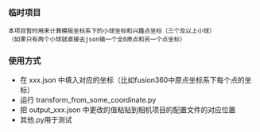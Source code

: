 ### 临时项目
    本项目暂时用来计算模板坐标系下的小球坐标和兴趣点坐标（三个及以上小球）
    （如果只有两个小球就直接去json输一个全0原点和另一个点坐标）
    
### 使用方式
- 在 xxx.json 中填入对应的坐标（比如fusion360中原点坐标系下每个点的坐标）
- 运行 transform_from_some_coordinate.py   
- 把 output_xxx.json 中更改的值粘贴到相机项目的配置文件的对应位置
- 其他.py用于测试